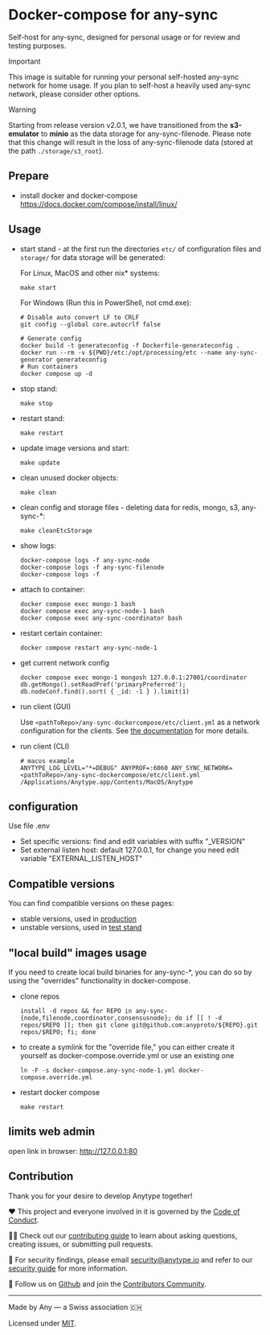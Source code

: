# Docker-compose for any-sync
Self-host for any-sync, designed for personal usage or for review and testing purposes.

> [!IMPORTANT]
> This image is suitable for running your personal self-hosted any-sync network for home usage.
> If you plan to self-host a heavily used any-sync network, please consider other options.

> [!WARNING]
> Starting from release version v2.0.1, we have transitioned from the **s3-emulator** to **minio** as the data storage for any-sync-filenode. Please note that this change will result in the loss of any-sync-filenode data (stored at the path `./storage/s3_root`).

## Prepare
* install docker and docker-compose https://docs.docker.com/compose/install/linux/

## Usage
* start stand - at the first run the directories `etc/` of configuration files and `storage/` for data storage will be generated:

  For Linux, MacOS and other nix* systems:
  ```
  make start
  ```
  For Windows (Run this in PowerShell, not cmd.exe):
  ```
  # Disable auto convert LF to CRLF
  git config --global core.autocrlf false

  # Generate config
  docker build -t generateconfig -f Dockerfile-generateconfig .
  docker run --rm -v ${PWD}/etc:/opt/processing/etc --name any-sync-generator generateconfig
  # Run containers
  docker compose up -d
  ```
* stop stand:
  ```
  make stop
  ```
* restart stand:
  ```
  make restart
  ```
* update image versions and start:
  ```
  make update
  ```
* clean unused docker objects:
  ```
  make clean
  ```
* clean config and storage files - deleting data for redis, mongo, s3, any-sync-*:
  ```
  make cleanEtcStorage
  ```
* show logs:
  ```
  docker-compose logs -f any-sync-node
  docker-compose logs -f any-sync-filenode
  docker-compose logs -f
  ```
* attach to container:
  ```
  docker compose exec mongo-1 bash
  docker compose exec any-sync-node-1 bash
  docker compose exec any-sync-coordinator bash
  ```

* restart certain container:
  ```
  docker compose restart any-sync-node-1
  ```

* get current network config
  ```
  docker compose exec mongo-1 mongosh 127.0.0.1:27001/coordinator
  db.getMongo().setReadPref('primaryPreferred'); db.nodeConf.find().sort( { _id: -1 } ).limit(1)
  ```

* run client (GUI)
  
  Use `<pathToRepo>/any-sync-dockercompose/etc/client.yml` as a network configuration for the clients.
  See [the documentation](https://doc.anytype.io/anytype-docs/data-and-security/self-hosting#switching-between-networks) for more details.

* run client (CLI) 
  ```
  # macos example
  ANYTYPE_LOG_LEVEL="*=DEBUG" ANYPROF=:6060 ANY_SYNC_NETWORK=<pathToRepo>/any-sync-dockercompose/etc/client.yml /Applications/Anytype.app/Contents/MacOS/Anytype
  ```

## configuration
Use file .env
* Set specific versions: find and edit variables with suffix "_VERSION"
* Set external listen host: default 127.0.0.1, for change you need edit variable "EXTERNAL_LISTEN_HOST"

## Compatible versions
You can find compatible versions on these pages:
* stable versions, used in [production](https://puppetdoc.anytype.io/api/v1/prod-any-sync-compatible-versions/)
* unstable versions, used in [test stand](https://puppetdoc.anytype.io/api/v1/stage1-any-sync-compatible-versions/)

## "local build" images usage
If you need to create local build binaries for any-sync-*, you can do so by using the "overrides" functionality in docker-compose.

* clone repos
  ```
  install -d repos && for REPO in any-sync-{node,filenode,coordinator,consensusnode}; do if [[ ! -d repos/$REPO ]]; then git clone git@github.com:anyproto/${REPO}.git repos/$REPO; fi; done
  ```
* to create a symlink for the "override file," you can either create it yourself as docker-compose.override.yml or use an existing one
  ```
  ln -F -s docker-compose.any-sync-node-1.yml docker-compose.override.yml
  ```
* restart docker compose
  ```
  make restart
  ```

## limits web admin
open link in browser: http://127.0.0.1:80

## Contribution
Thank you for your desire to develop Anytype together!

❤️ This project and everyone involved in it is governed by the [Code of Conduct](https://github.com/anyproto/.github/blob/main/docs/CODE_OF_CONDUCT.md).

🧑‍💻 Check out our [contributing guide](https://github.com/anyproto/.github/blob/main/docs/CONTRIBUTING.md) to learn about asking questions, creating issues, or submitting pull requests.

🫢 For security findings, please email [security@anytype.io](mailto:security@anytype.io) and refer to our [security guide](https://github.com/anyproto/.github/blob/main/docs/SECURITY.md) for more information.

🤝 Follow us on [Github](https://github.com/anyproto) and join the [Contributors Community](https://github.com/orgs/anyproto/discussions).

---
Made by Any — a Swiss association 🇨🇭

Licensed under [MIT](./LICENSE.md).
